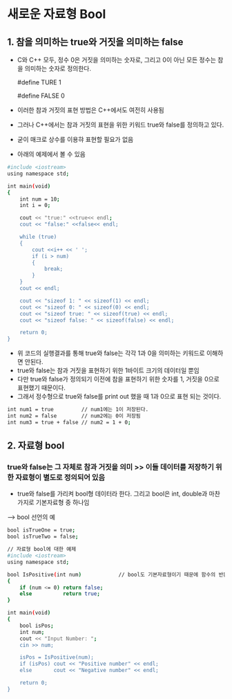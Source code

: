 # 새로운 자료형 Bool

## 1. 참을 의미하는 true와 거짓을 의미하는 false
- C와 C++ 모두, 정수 0은 거짓을 의미하는 숫자로, 그리고 0이 아닌 모든 정수는 참을 의미하는 숫자로 정의한다.

    #define TURE        1

    #define FALSE       0

- 이러한 참과 거짓의 표현 방법은 C++에서도 여전히 사용됨 
- 그러나 C++에서는 참과 거짓의 표현을 위한 키워드 true와 false를 정의하고 있다.
- 굳이 매크로 상수를 이용햐 표현할 필요가 없음
- 아래의 예제에서 볼 수 있음

```sh
#include <iostream>
using namespace std;

int main(void)
{
	int num = 10;
	int i = 0;

	cout << "true:" <<true<< endl;
	cout << "false:" <<false<< endl;

	while (true)
	{
		cout <<i++ << ' ';
		if (i > num)
		{
			break;
		}
	}
	cout << endl;

	cout << "sizeof 1: " << sizeof(1) << endl;
	cout << "sizeof 0: " << sizeof(0) << endl;
	cout << "sizeof true: " << sizeof(true) << endl;
	cout << "sizeof false: " << sizeof(false) << endl;

	return 0;
}
```

- 위 코드의 실행결과를 통해 true와 false는 각각 1과 0을 의미하는 키워드로 이해하면 안된다. 
- true와 false는 참과 거짓을 표현하기 위한 1바이트 크기의 데이터일 뿐임
- 다만 true와 false가 정의되기 이전에 참을 표현하기 위한 숫자를 1, 거짓을 0으로 표현했기 때문이다.
- 그래서 정수형으로 true와 false를 print out 했을 때 1과 0으로 표현 되는 것이다. 

```sh
int num1 = true         // num1에는 1이 저장된다.
int num2 = false        // num2에는 0이 저장됨
int num3 = true + false // num2 = 1 + 0;
```

## 2. 자료형 bool
### true와 false는 그 자체로 참과 거짓을 의미 >> 이들 데이터를 저장하기 위한 자료형이 별도로 정의되어 있음
- true와 false를 가리켜 bool형 데이터라 한다. 그리고 bool은 int, double과 마찬가지로 기본자료형 중 하나임

--> bool 선언의 예
```sh
bool isTrueOne = true;
bool isTrueTwo = false;
```

```sh
// 자료형 bool에 대한 예제
#include <iostream>
using namespace std;

bool IsPositive(int num)            // bool도 기본자료형이기 때문에 함수의 반환형으로 선언 가능
{
	if (num <= 0) return false;
	else		  return true;
}

int main(void)
{
	bool isPos;
	int num;
	cout << "Input Number: ";
	cin >> num;

	isPos = IsPositive(num);
	if (isPos) cout << "Positive number" << endl;
	else	   cout << "Negative number" << endl;

	return 0;
}
```

